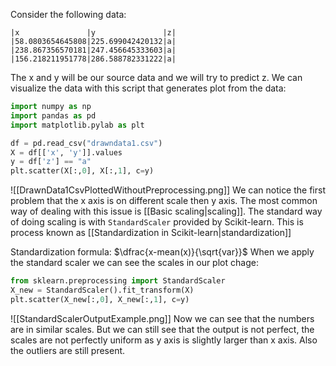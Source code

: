 Consider the following data:
```csv
|x               |y               |z|
|58.0803654645808|225.699042420132|a|
|238.867356570181|247.456645333603|a|
|156.218211951778|286.588782331222|a|
```
The x and y will be our source data and we will try to predict z. We can visualize the data with this script that generates plot from the data:
```python
import numpy as np
import pandas as pd
import matplotlib.pylab as plt

df = pd.read_csv("drawndata1.csv")
X = df[['x', 'y']].values
y = df['z'] == "a"
plt.scatter(X[:,0], X[:,1], c=y)
```
![[DrawnData1CsvPlottedWithoutPreprocessing.png]]
We can notice the first problem that the x axis is on different scale then y axis. The most common way of dealing with this issue is [[Basic scaling|scaling]]. The standard way of doing scaling is with `StandardScaler` provided by Scikit-learn. This is process known as [[Standardization in Scikit-learn|standardization]]

Standardization formula: $\dfrac{x-mean(x)}{\sqrt{var}}$
When we apply the standard scaler we can see the scales in our plot chage:
```python
from sklearn.preprocessing import StandardScaler
X_new = StandardScaler().fit_transform(X)
plt.scatter(X_new[:,0], X_new[:,1], c=y)
```
![[StandardScalerOutputExample.png]]
Now we can see that the numbers are in similar scales. But we can still see that the output is not perfect, the scales are not perfectly uniform as y axis is slightly larger than x axis. Also the outliers are still present.
